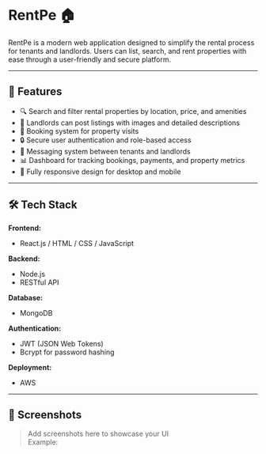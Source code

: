 # RentPe 🏠

RentPe is a modern web application designed to simplify the rental process for tenants and landlords. Users can list, search, and rent properties with ease through a user-friendly and secure platform.

---

## 🚀 Features

- 🔍 Search and filter rental properties by location, price, and amenities
- 📝 Landlords can post listings with images and detailed descriptions
- 📆 Booking system for property visits
- 🔒 Secure user authentication and role-based access
- 💬 Messaging system between tenants and landlords
- 📊 Dashboard for tracking bookings, payments, and property metrics
- 📱 Fully responsive design for desktop and mobile

---

## 🛠️ Tech Stack

**Frontend:**
- React.js / HTML / CSS / JavaScript  

**Backend:**
- Node.js
- RESTful API

**Database:**
- MongoDB

**Authentication:**
- JWT (JSON Web Tokens)  
- Bcrypt for password hashing

**Deployment:**
- AWS 

---

## 📸 Screenshots

> Add screenshots here to showcase your UI  
> Example:
